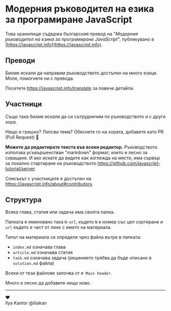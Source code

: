 # Модерния ръководител на езика за програмиране JavaScript

Това хранилище съдържа българския превод на "*Модерния ръководител на езика за програмиране JavaScript*", публикувано в [https://javascript.info](https://javascript.info).

## Преводи

Бихме искали да направим ръководството достъпен на много езици. Моля, помогнете ни с превода.

Посетете <https://javascript.info/translate> за повече детайли.

## Участници

Също така бихме искали да си сътрудничим по ръководството и с други хора.

Нещо е грешно? Липсва тема? Обяснете го на хората, добавете като PR (Pull Request) 👏

**Можете да редактирате текста във всеки редактор.** Ръководството използва усъвършенстван "markdown" формат, което е лесно за схващане. И ако искате да видите как изглежда на място, има сървър за локално стартиране на ръководството <https://github.com/javascript-tutorial/server>.

Списъкът с участниците е достъпен на <https://javascript.info/about#contributors>.

## Структура

Всяка глава, статия или задача има своята папка.

Папката е именовано така `N-url`, където `N` е номер със цел сортиране и `url` където е част от линк с името на материала.

Типът на материала се определя чрез файла вътре в папката:

- `index.md` означава глава
- `article.md` означава статия
- `task.md` означава задача (решението трябва да бъде описано в `solution.md` файла)

Всеки от тези файлове започва от `# Main header`.

Много е лесно да добавите нещо ново.

---  
♥  
Ilya Kantor @iliakan
